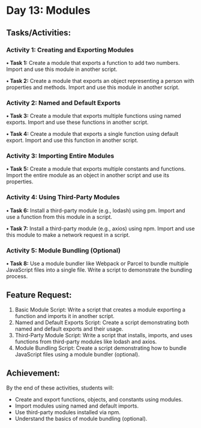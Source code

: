 # Day 13: Modules

## Tasks/Activities:

### Activity 1: Creating and Exporting Modules

**• Task 1:** Create a module that exports a function to add two numbers. Import and use this module in another script.

**• Task 2:** Create a module that exports an object representing a person with properties and methods. Import and use this module in another script.

### Activity 2: Named and Default Exports

**• Task 3:** Create a module that exports multiple functions using named exports. Import and use these functions in another script.

**• Task 4:** Create a module that exports a single function using default export. Import and use this function in another script.

### Activity 3: Importing Entire Modules

**• Task 5:** Create a module that exports multiple constants and functions. Import the entire module as an object in another script and use its properties.

### Activity 4: Using Third-Party Modules

**• Task 6:** Install a third-party module (e.g., lodash) using pm. Import and use a function from this module in a script.

**• Task 7:** Install a third-party module (e.g., axios) using npm. Import and use this module to make a network request in a script.

### Activity 5: Module Bundling (Optional)

**• Task 8:** Use a module bundler like Webpack or Parcel to bundle multiple JavaScript files into a single file. Write a script to demonstrate the bundling process.

## Feature Request:

1. Basic Module Script: Write a script that creates a module exporting a function and imports it in another script.
2. Named and Default Exports Script: Create a script demonstrating both named and default exports and their usage.
3. Third-Party Module Script: Write a script that installs, imports, and uses functions from third-party modules like lodash and axios.
4. Module Bundling Script: Create a script demonstrating how to bundle JavaScript files using a module bundler (optional).

## Achievement:

By the end of these activities, students will:

- Create and export functions, objects, and constants using modules.
- Import modules using named and default imports.
- Use third-party modules installed via npm.
- Understand the basics of module bundling (optional).
